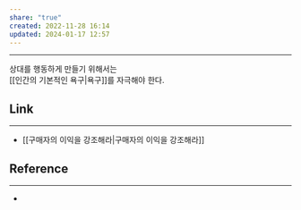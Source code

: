 ```yaml
---
share: "true"
created: 2022-11-28 16:14
updated: 2024-01-17 12:57
---
```


---

상대를 행동하게 만들기 위해서는  
[[인간의 기본적인 욕구|욕구]]를 자극해야 한다.


## Link
---
- [[구매자의 이익을 강조해라|구매자의 이익을 강조해라]]


## Reference
---
- 